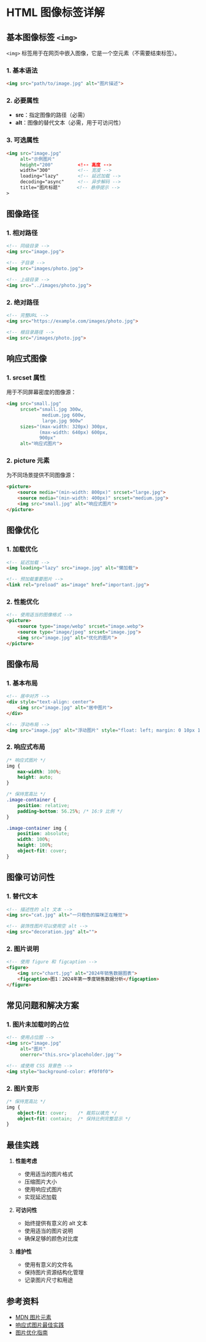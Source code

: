 # HTML 图像标签详解

## 基本图像标签 `<img>`

`<img>` 标签用于在网页中嵌入图像，它是一个空元素（不需要结束标签）。

### 1. 基本语法

```html
<img src="path/to/image.jpg" alt="图片描述">
```

### 2. 必要属性

- **src**：指定图像的路径（必需）
- **alt**：图像的替代文本（必需，用于可访问性）

### 3. 可选属性

```html
<img src="image.jpg" 
     alt="示例图片"
     height="200"         <!-- 高度 -->
     width="300"          <!-- 宽度 -->
     loading="lazy"       <!-- 延迟加载 -->
     decoding="async"     <!-- 异步解码 -->
     title="图片标题"      <!-- 悬停提示 -->
>
```

## 图像路径

### 1. 相对路径
```html
<!-- 同级目录 -->
<img src="image.jpg">

<!-- 子目录 -->
<img src="images/photo.jpg">

<!-- 上级目录 -->
<img src="../images/photo.jpg">
```

### 2. 绝对路径
```html
<!-- 完整URL -->
<img src="https://example.com/images/photo.jpg">

<!-- 根目录路径 -->
<img src="/images/photo.jpg">
```

## 响应式图像

### 1. srcset 属性
用于不同屏幕密度的图像源：

```html
<img src="small.jpg"
     srcset="small.jpg 300w,
             medium.jpg 600w,
             large.jpg 900w"
     sizes="(max-width: 320px) 300px,
            (max-width: 640px) 600px,
            900px"
     alt="响应式图片">
```

### 2. picture 元素
为不同场景提供不同图像源：

```html
<picture>
    <source media="(min-width: 800px)" srcset="large.jpg">
    <source media="(min-width: 400px)" srcset="medium.jpg">
    <img src="small.jpg" alt="响应式图片">
</picture>
```

## 图像优化

### 1. 加载优化
```html
<!-- 延迟加载 -->
<img loading="lazy" src="image.jpg" alt="懒加载">

<!-- 预加载重要图片 -->
<link rel="preload" as="image" href="important.jpg">
```

### 2. 性能优化
```html
<!-- 使用适当的图像格式 -->
<picture>
    <source type="image/webp" srcset="image.webp">
    <source type="image/jpeg" srcset="image.jpg">
    <img src="image.jpg" alt="优化的图片">
</picture>
```

## 图像布局

### 1. 基本布局
```html
<!-- 居中对齐 -->
<div style="text-align: center">
    <img src="image.jpg" alt="居中图片">
</div>

<!-- 浮动布局 -->
<img src="image.jpg" alt="浮动图片" style="float: left; margin: 0 10px 10px 0">
```

### 2. 响应式布局
```css
/* 响应式图片 */
img {
    max-width: 100%;
    height: auto;
}

/* 保持宽高比 */
.image-container {
    position: relative;
    padding-bottom: 56.25%; /* 16:9 比例 */
}

.image-container img {
    position: absolute;
    width: 100%;
    height: 100%;
    object-fit: cover;
}
```

## 图像可访问性

### 1. 替代文本
```html
<!-- 描述性的 alt 文本 -->
<img src="cat.jpg" alt="一只橙色的猫咪正在睡觉">

<!-- 装饰性图片可以使用空 alt -->
<img src="decoration.jpg" alt="">
```

### 2. 图片说明
```html
<!-- 使用 figure 和 figcaption -->
<figure>
    <img src="chart.jpg" alt="2024年销售数据图表">
    <figcaption>图1：2024年第一季度销售数据分析</figcaption>
</figure>
```

## 常见问题和解决方案

### 1. 图片未加载时的占位
```html
<!-- 使用占位图 -->
<img src="image.jpg" 
     alt="图片"
     onerror="this.src='placeholder.jpg'">

<!-- 或使用 CSS 背景色 -->
<img style="background-color: #f0f0f0">
```

### 2. 图片变形
```css
/* 保持宽高比 */
img {
    object-fit: cover;    /* 裁剪以填充 */
    object-fit: contain;  /* 保持比例完整显示 */
}
```

## 最佳实践

1. **性能考虑**
   - 使用适当的图片格式
   - 压缩图片大小
   - 使用响应式图片
   - 实现延迟加载

2. **可访问性**
   - 始终提供有意义的 alt 文本
   - 使用适当的图片说明
   - 确保足够的颜色对比度

3. **维护性**
   - 使用有意义的文件名
   - 保持图片资源结构化管理
   - 记录图片尺寸和用途

## 参考资料

- [MDN 图片元素](https://developer.mozilla.org/zh-CN/docs/Web/HTML/Element/img)
- [响应式图片最佳实践](https://developer.mozilla.org/zh-CN/docs/Learn/HTML/Multimedia_and_embedding/Responsive_images)
- [图片优化指南](https://web.dev/fast/#optimize-your-images)